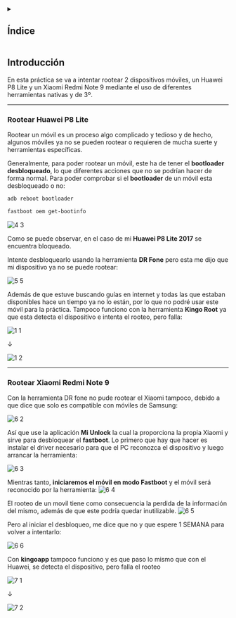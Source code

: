 <details>
  <summary><h2>Índice</h2></summary>

- [Introducción](#introducción)
- [Rootear Huawei P8 Lite](#rootear-huawei-p8-lite)
- [Rootear Xiaomi Redmi Note 9](#rootear-xiaomi-redmi-note-9)

</details>

## Introducción

En esta práctica se va a intentar rootear 2 dispositivos móviles, un Huawei P8 Lite y un Xiaomi Redmi Note 9 mediante el uso de diferentes herramientas nativas y de 3º.

---

### Rootear Huawei P8 Lite

Rootear un móvil es un proceso algo complicado y tedioso y de hecho, algunos móviles ya no se pueden rootear o requieren de mucha suerte y herramientas específicas.


Generalmente, para poder rootear un móvil, este ha de tener el **bootloader desbloqueado**, lo que diferentes acciones que no se podrían hacer de forma normal. 
Para poder comprobar si el **bootloader** de un móvil esta desbloqueado o no:


```bash
adb reboot bootloader
```
```bash
fastboot oem get-bootinfo
```

![4 3](https://github.com/user-attachments/assets/f4d9ef16-cb82-4bc5-9cf8-5a811d0cac91)


Como se puede observar, en el caso de mi **Huawei P8 Lite 2017** se encuentra bloqueado.

Intente desbloquearlo usando la herramienta **DR Fone** pero esta me dijo que mi dispositivo ya no se puede rootear:

![5 5](https://github.com/user-attachments/assets/12dd7656-9c16-4916-b234-2650189dffb1)


Además de que estuve buscando guías en internet y todas las que estaban disponibles hace un tiempo ya no lo están, por lo que no podré usar este móvil para la práctica. 
Tampoco funciono con la herramienta **Kingo Root** ya que esta detecta el dispositivo e intenta el rooteo, pero falla:

![1 1](https://github.com/user-attachments/assets/dca776de-21ea-4603-a883-8500bb84aa16)


↓

![1 2](https://github.com/user-attachments/assets/fde49667-21a1-47ce-bfdd-c31422e3dd40)


---

### Rootear Xiaomi Redmi Note 9

Con la herramienta DR fone no pude rootear el Xiaomi tampoco, debido a que dice que solo es compatible con móviles de Samsung:

![6 2](https://github.com/user-attachments/assets/f2e884b7-4b2a-443b-8eb5-bf162b3339d9)



Así que use la aplicación **Mi Unlock** la cual la proporciona la propia Xiaomi y sirve para desbloquear el **fastboot**. 
Lo primero que hay que hacer es instalar el driver necesario para que el PC reconozca el dispositivo y luego arrancar la herramienta:

![6 3](https://github.com/user-attachments/assets/bb9bd124-f1fb-4158-b85c-23cc3df2cf4b)


Mientras tanto, **iniciaremos el móvil en modo Fastboot** y el móvil será reconocido por la herramienta:
![6 4](https://github.com/user-attachments/assets/38d92478-b3da-4726-a208-5709f8f40817)


El rooteo de un movil tiene como consecuencia la perdida de la información del mismo, además de que este podría quedar inutilizable.
![6 5](https://github.com/user-attachments/assets/e2b77bf0-ba23-47a9-ac90-de8ce41f3d0c)


Pero al iniciar el desbloqueo, me dice que no y que espere 1 SEMANA para volver a intentarlo:

![6 6](https://github.com/user-attachments/assets/11b79489-db34-43c1-a9f3-05843f4b0699)


Con **kingoapp** tampoco funciono y es que paso lo mismo que con el Huawei, se detecta el dispositivo, pero falla el rooteo

![7 1](https://github.com/user-attachments/assets/5014b105-601e-491a-bb15-ce95f570e79b)


↓

![7 2](https://github.com/user-attachments/assets/96089130-0356-43eb-b9b6-cc1ce39eec3d)

